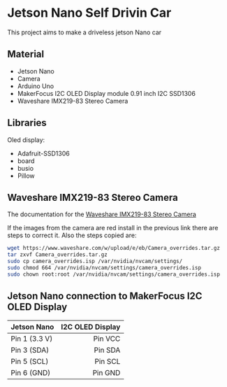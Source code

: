 # Jetson Nano Self Drivin Car

This project aims to make a driveless jetson Nano car

## Material

- Jetson Nano
- Camera
- Arduino Uno
- MakerFocus I2C OLED Display module 0.91 inch I2C SSD1306
- Waveshare IMX219-83 Stereo Camera

## Libraries

Oled display:

- Adafruit-SSD1306
- board
- busio
- Pillow

## Waveshare IMX219-83 Stereo Camera

The documentation for the [Waveshare IMX219-83 Stereo Camera](https://www.waveshare.com/wiki/IMX219-83_Stereo_Camera)

If the images from the camera are red install in the previous link there are steps to correct it. Also the steps copied are:

```bash
wget https://www.waveshare.com/w/upload/e/eb/Camera_overrides.tar.gz
tar zxvf Camera_overrides.tar.gz
sudo cp camera_overrides.isp /var/nvidia/nvcam/settings/
sudo chmod 664 /var/nvidia/nvcam/settings/camera_overrides.isp
sudo chown root:root /var/nvidia/nvcam/settings/camera_overrides.isp
```

## Jetson Nano connection to MakerFocus I2C OLED Display

| Jetson Nano   | I2C OLED Display |
| :------------ | ---------------: |
| Pin 1 (3.3 V) |          Pin VCC |
| Pin 3 (SDA)   |          Pin SDA |
| Pin 5 (SCL)   |          Pin SCL |
| Pin 6 (GND)   |          Pin GND |
